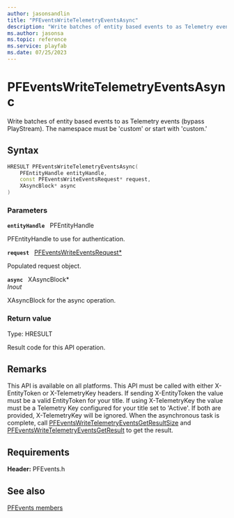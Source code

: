 ```yaml
---
author: jasonsandlin
title: "PFEventsWriteTelemetryEventsAsync"
description: "Write batches of entity based events to as Telemetry events (bypass PlayStream). The namespace must be 'custom' or start with 'custom.'"
ms.author: jasonsa
ms.topic: reference
ms.service: playfab
ms.date: 07/25/2023
---
```


# PFEventsWriteTelemetryEventsAsync  

Write batches of entity based events to as Telemetry events (bypass PlayStream). The namespace must be 'custom' or start with 'custom.'  

## Syntax  
  
```cpp
HRESULT PFEventsWriteTelemetryEventsAsync(  
    PFEntityHandle entityHandle,  
    const PFEventsWriteEventsRequest* request,  
    XAsyncBlock* async  
)  
```  
  
### Parameters  
  
**`entityHandle`** &nbsp; PFEntityHandle  
  
PFEntityHandle to use for authentication.  
  
**`request`** &nbsp; [PFEventsWriteEventsRequest*](../../pfeventstypes/structs/pfeventswriteeventsrequest.md)  
  
Populated request object.  
  
**`async`** &nbsp; XAsyncBlock*  
*_Inout_*  
  
XAsyncBlock for the async operation.  
  
  
### Return value
Type: HRESULT
  
Result code for this API operation.
  
## Remarks  
  
This API is available on all platforms. This API must be called with either X-EntityToken or X-TelemetryKey headers. If sending X-EntityToken the value must be a valid EntityToken for your title. If using X-TelemetryKey the value must be a Telemetry Key configured for your title set to 'Active'. If both are provided, X-TelemetryKey will be ignored. When the asynchronous task is complete, call [PFEventsWriteTelemetryEventsGetResultSize](pfeventswritetelemetryeventsgetresultsize.md) and [PFEventsWriteTelemetryEventsGetResult](pfeventswritetelemetryeventsgetresult.md) to get the result.
  
## Requirements  
  
**Header:** PFEvents.h
  
## See also  
[PFEvents members](../pfevents_members.md)  

  
  
